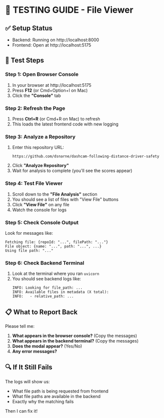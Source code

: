 # 🧪 TESTING GUIDE - File Viewer

## ✅ Setup Status
- Backend: Running on http://localhost:8000
- Frontend: Open at http://localhost:5175

## 🚀 Test Steps

### Step 1: Open Browser Console
1. In your browser at http://localhost:5175
2. Press **F12** (or Cmd+Option+I on Mac)
3. Click the **"Console"** tab

### Step 2: Refresh the Page
1. Press **Ctrl+R** (or Cmd+R on Mac) to refresh
2. This loads the latest frontend code with new logging

### Step 3: Analyze a Repository
1. Enter this repository URL:
   ```
   https://github.com/dsnarne/dashcam-following-distance-driver-safety
   ```
2. Click **"Analyze Repository"**
3. Wait for analysis to complete (you'll see the scores appear)

### Step 4: Test File Viewer
1. Scroll down to the **"File Analysis"** section
2. You should see a list of files with "View File" buttons
3. Click **"View File"** on any file
4. Watch the console for logs

### Step 5: Check Console Output
Look for messages like:
```
Fetching file: {repoId: "...", filePath: "..."}
File object: {name: "...", path: "...", ...}
Using file path: "..."
```

### Step 6: Check Backend Terminal
1. Look at the terminal where you ran `uvicorn`
2. You should see backend logs like:
   ```
   INFO: Looking for file_path: ...
   INFO: Available files in metadata (X total):
   INFO:   - relative_path: ...
   ```

## 📋 What to Report Back

Please tell me:
1. **What appears in the browser console?** (Copy the messages)
2. **What appears in the backend terminal?** (Copy the messages)
3. **Does the modal appear?** (Yes/No)
4. **Any error messages?**

## 🔍 If It Still Fails

The logs will show us:
- What file path is being requested from frontend
- What file paths are available in the backend
- Exactly why the matching fails

Then I can fix it!
